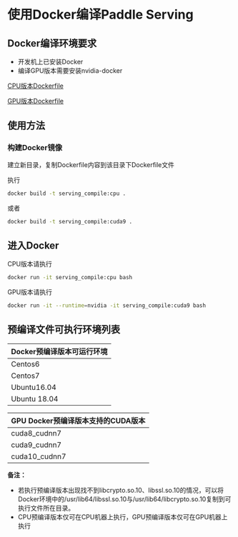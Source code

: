 # 使用Docker编译Paddle Serving

## Docker编译环境要求

+ 开发机上已安装Docker
+ 编译GPU版本需要安装nvidia-docker

[CPU版本Dockerfile](../Dockerfile)

[GPU版本Dockerfile](../Dockerfile.gpu)

## 使用方法

### 构建Docker镜像

建立新目录，复制Dockerfile内容到该目录下Dockerfile文件

执行

```bash
docker build -t serving_compile:cpu .
```

或者

```bash
docker build -t serving_compile:cuda9 .
```

## 进入Docker

CPU版本请执行

```bash
docker run -it serving_compile:cpu bash
```

GPU版本请执行

```bash
docker run -it --runtime=nvidia -it serving_compile:cuda9 bash
```

## 预编译文件可执行环境列表

| Docker预编译版本可运行环境 |
| -------------------------- |
| Centos6                    |
| Centos7                    |
| Ubuntu16.04                |
| Ubuntu 18.04               |



| GPU Docker预编译版本支持的CUDA版本 |
| ---------------------------------- |
| cuda8_cudnn7                       |
| cuda9_cudnn7                       |
| cuda10_cudnn7                      |

**备注：** 
+ 若执行预编译版本出现找不到libcrypto.so.10、libssl.so.10的情况，可以将Docker环境中的/usr/lib64/libssl.so.10与/usr/lib64/libcrypto.so.10复制到可执行文件所在目录。
+ CPU预编译版本仅可在CPU机器上执行，GPU预编译版本仅可在GPU机器上执行
